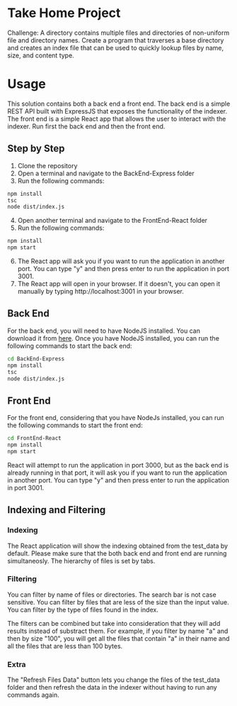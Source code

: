 # Take Home Project

Challenge: A directory contains multiple files and directories of non-uniform file and directory names. Create a program that traverses a base directory and creates an index file that can be used to quickly lookup files by name, size, and content type.

# Usage

This solution contains both a back end a front end. The back end is a simple REST API built with ExpressJS that exposes the functionality of the indexer. The front end is a simple React app that allows the user to interact with the indexer.
Run first the back end and then the front end.

## Step by Step
1. Clone the repository
2. Open a terminal and navigate to the BackEnd-Express folder
3. Run the following commands:
```bash
npm install
tsc
node dist/index.js
```
4. Open another terminal and navigate to the FrontEnd-React folder
5. Run the following commands:
```bash
npm install
npm start
```
6. The React app will ask you if you want to run the application in another port. You can type "y" and then press enter to run the application in port 3001.
7. The React app will open in your browser. If it doesn't, you can open it manually by typing http://localhost:3001 in your browser.


## Back End
For the back end, you will need to have NodeJS installed. You can download it from [here](https://nodejs.org/en/download/). Once you have NodeJS installed, you can run the following commands to start the back end:

```bash
cd BackEnd-Express
npm install
tsc
node dist/index.js
```

## Front End
For the front end, considering that you have NodeJs installed, you can run the following commands to start the front end:

```bash
cd FrontEnd-React
npm install
npm start
```
React will attempt to run the application in port 3000, but as the back end is already running in that port, it will ask you if you want to run the application in another port. You can type "y" and then press enter to run the application in port 3001.



## Indexing and Filtering
### Indexing
The React application will show the indexing obtained from the test_data by default. Please make sure that the both back end and front end are running simultaneosly.
The hierarchy of files is set by tabs.

### Filtering
You can filter by name of files or directories. The search bar is not case sensitive.
You can filter by files that are less of the size than the input value.
You can filter by the type of files found in the index.

The filters can be combined but take into consideration that they will add results instead of substract them. For example, if you filter by name "a" and then by size "100", you will get all the files that contain "a" in their name and all the files that are less than 100 bytes.

### Extra 
The "Refresh Files Data" button lets you change the files of the test_data folder and then refresh the data in the indexer without having to run any commands again.
